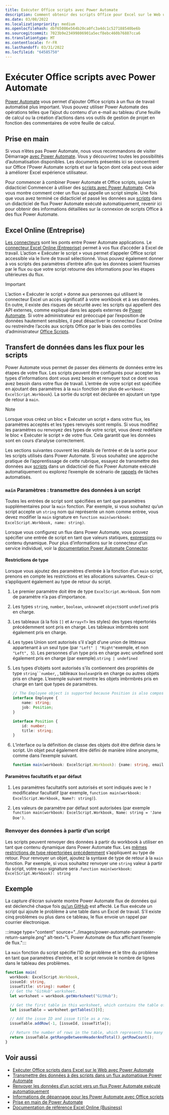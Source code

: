 ```yaml
---
title: Exécuter Office scripts avec Power Automate
description: Comment obtenir des scripts Office pour Excel sur le Web un flux de travail Power Automate de travail.
ms.date: 03/08/2022
ms.localizationpriority: medium
ms.openlocfilehash: dbf65086e564b20ca0fc3a4dc1c527188540be6b
ms.sourcegitcommit: 7023b9e23499806901a5ecf8ebc460b76887cca6
ms.translationtype: MT
ms.contentlocale: fr-FR
ms.lasthandoff: 03/31/2022
ms.locfileid: "64585750"
---
```

# <a name="run-office-scripts-with-power-automate"></a>Exécuter Office scripts avec Power Automate

[Power Automate](https://flow.microsoft.com) vous permet d’ajouter Office scripts à un flux de travail automatisé plus important. Vous pouvez utiliser Power Automate des opérations telles que l’ajout du contenu d’un e-mail au tableau d’une feuille de calcul ou la création d’actions dans vos outils de gestion de projet en fonction des commentaires de votre feuille de calcul.

## <a name="get-started"></a>Prise en main

Si vous n’êtes pas Power Automate, nous vous recommandons de visiter Démarrage [avec Power Automate](/power-automate/getting-started). Vous y découvrirez toutes les possibilités d’automatisation disponibles. Les documents présentés ici se concentrent sur Office l’Power Automate scripts et sur la façon dont cela peut vous aider à améliorer Excel expérience utilisateur.

Pour commencer à combiner Power Automate et Office scripts, suivez le didacticiel Commencer à utiliser des [scripts avec Power Automate](../tutorials/excel-power-automate-manual.md). Cela vous montre comment créer un flux qui appelle un script simple. Une fois que vous avez terminé ce didacticiel et passé les données aux [scripts](../tutorials/excel-power-automate-trigger.md) dans un didacticiel de flux Power Automate exécuté automatiquement, revenir ici pour obtenir des informations détaillées sur la connexion de scripts Office à des flux Power Automate.

## <a name="excel-online-business-connector"></a>Excel Online (Entreprise)

[Les connecteurs](/connectors/connectors) sont les ponts entre Power Automate applications. Le [connecteur Excel Online (Entreprise)](/connectors/excelonlinebusiness) permet à vos flux d’accéder à Excel de travail. L’action « Exécuter le script » vous permet d’appeler Office script accessible via le livre de travail sélectionné. Vous pouvez également donner à vos scripts des paramètres d’entrée afin que les données soient fournies par le flux ou que votre script retourne des informations pour les étapes ultérieures du flux.

> [!IMPORTANT]
> L’action « Exécuter le script » donne aux personnes qui utilisent le connecteur Excel un accès significatif à votre workbook et à ses données. En outre, il existe des risques de sécurité avec les scripts qui appellent des API externes, comme expliqué dans les appels externes de [Power Automate](external-calls.md). Si votre administrateur est préoccupé par l’exposition de données hautement sensibles, il peut désactiver le connecteur Excel Online ou restreindre l’accès aux scripts Office par le biais des contrôles d’administrateur [Office Scripts](/microsoft-365/admin/manage/manage-office-scripts-settings).

## <a name="data-transfer-in-flows-for-scripts"></a>Transfert de données dans les flux pour les scripts

Power Automate vous permet de passer des éléments de données entre les étapes de votre flux. Les scripts peuvent être configurés pour accepter les types d’informations dont vous avez besoin et renvoyer tout ce dont vous avez besoin dans votre flux de travail. L’entrée de votre script est spécifiée en ajoutant des paramètres à la `main` fonction (en plus de `workbook: ExcelScript.Workbook`). La sortie du script est déclarée en ajoutant un type de retour à `main`.

> [!NOTE]
> Lorsque vous créez un bloc « Exécuter un script » dans votre flux, les paramètres acceptés et les types renvoyés sont remplis. Si vous modifiez les paramètres ou renvoyez des types de votre script, vous devez redéfaire le bloc « Exécuter le script » de votre flux. Cela garantit que les données sont en cours d’analyse correctement.

Les sections suivantes couvrent les détails de l’entrée et de la sortie pour les scripts utilisés dans Power Automate. Si vous souhaitez une approche pratique de l’apprentissage de cette rubrique, essayez de transmettre des données aux [scripts](../tutorials/excel-power-automate-trigger.md) dans un didacticiel de flux Power Automate exécuté automatiquement ou explorez l’exemple de scénario de [rappels](../resources/scenarios/task-reminders.md) de tâches automatisés.

### <a name="main-parameters-pass-data-to-a-script"></a>`main` Paramètres : transmettre des données à un script

Toutes les entrées de script sont spécifiées en tant que paramètres supplémentaires pour la `main` fonction. Par exemple, si vous souhaitez qu’un script accepte un `string` nom qui représente un nom comme entrée, vous devez modifier la `main` signature en `function main(workbook: ExcelScript.Workbook, name: string)`.

Lorsque vous configurez un flux dans Power Automate, vous pouvez spécifier une entrée de script en tant que valeurs statiques, [expressions](/power-automate/use-expressions-in-conditions) ou contenu dynamique. Pour plus d’informations sur le connecteur d’un service individuel, voir la [documentation Power Automate Connector](/connectors/).

#### <a name="type-restrictions"></a>Restrictions de type

Lorsque vous ajoutez des paramètres d’entrée à la fonction d’un `main` script, prenons en compte les restrictions et les allocations suivantes. Ceux-ci s’appliquent également au type de retour du script.

1. Le premier paramètre doit être de type `ExcelScript.Workbook`. Son nom de paramètre n’a pas d’importance.

1. Les types `string`, `number`, `boolean`, `unknown`et `object`sont `undefined` pris en charge.

1. Les tableaux (à la fois `[]` et `Array<T>` les styles) des types répertoriés précédemment sont pris en charge. Les tableaux imbrmbrés sont également pris en charge.

1. Les types Union sont autorisés s’il s’agit d’une union de littéraux appartenant à un seul type (par `"Left" | "Right"`exemple, et non `"Left", 5`). Les personnes d’un type pris en charge avec undefined sont également pris en charge (par exemple).`string | undefined`

1. Les types d’objets sont autorisés s’ils contiennent des propriétés de type `string``number`, , tableaux `boolean`pris en charge ou autres objets pris en charge. L’exemple suivant montre les objets imbrmbrés pris en charge en tant que types de paramètres.

    ```TypeScript
    // The Employee object is supported because Position is also composed of supported types.
    interface Employee {
        name: string;
        job: Position;
    }

    interface Position {
        id: number;
        title: string;
    }
    ```

1. L’interface ou la définition de classe des objets doit être définie dans le script. Un objet peut également être défini de manière inline anonyme, comme dans l’exemple suivant.

    ```TypeScript
    function main(workbook: ExcelScript.Workbook): {name: string, email: string}
    ```

#### <a name="optional-and-default-parameters"></a>Paramètres facultatifs et par défaut

1. Les paramètres facultatifs sont autorisés et sont indiqués avec le `?` modificateur facultatif (par exemple, `function main(workbook: ExcelScript.Workbook, Name?: string)`).

1. Les valeurs de paramètre par défaut sont autorisées (par exemple `function main(workbook: ExcelScript.Workbook, Name: string = 'Jane Doe')`.

### <a name="return-data-from-a-script"></a>Renvoyer des données à partir d’un script

Les scripts peuvent renvoyer des données à partir du workbook à utiliser en tant que contenu dynamique dans Power Automate flux. Les [mêmes restrictions de type répertoriées précédemment](#type-restrictions) s’appliquent au type de retour. Pour renvoyer un objet, ajoutez la syntaxe de type de retour à la `main` fonction. Par exemple, si vous souhaitez renvoyer une `string` valeur à partir du script, votre `main` signature sera .`function main(workbook: ExcelScript.Workbook): string`

## <a name="example"></a>Exemple

La capture d’écran suivante montre Power Automate flux de données qui est déclenché chaque fois [qu’un GitHub](https://github.com/) est affecté. Le flux exécute un script qui ajoute le problème à une table dans un Excel de travail. S’il existe cinq problèmes ou plus dans ce tableau, le flux envoie un rappel par courrier électronique.

:::image type="content" source="../images/power-automate-parameter-return-sample.png" alt-text="L Power Automate de flux affichant l’exemple de flux.":::

La `main` fonction du script spécifie l’ID de problème et le titre du problème en tant que paramètres d’entrée, et le script renvoie le nombre de lignes dans le tableau des problèmes.

```TypeScript
function main(
  workbook: ExcelScript.Workbook,
  issueId: string,
  issueTitle: string): number {
  // Get the "GitHub" worksheet.
  let worksheet = workbook.getWorksheet("GitHub");

  // Get the first table in this worksheet, which contains the table of GitHub issues.
  let issueTable = worksheet.getTables()[0];

  // Add the issue ID and issue title as a row.
  issueTable.addRow(-1, [issueId, issueTitle]);

  // Return the number of rows in the table, which represents how many issues are assigned to this user.
  return issueTable.getRangeBetweenHeaderAndTotal().getRowCount();
}
```

## <a name="see-also"></a>Voir aussi

- [Exécuter Office scripts dans Excel sur le Web avec Power Automate](../tutorials/excel-power-automate-manual.md)
- [Transmettre des données à des scripts dans un flux automatique Power Automate](../tutorials/excel-power-automate-trigger.md)
- [Renvoyer les données d’un script vers un flux Power Automate exécuté automatiquement](../tutorials/excel-power-automate-returns.md)
- [Informations de dépannage pour les Power Automate avec Office scripts](../testing/power-automate-troubleshooting.md)
- [Prise en main de Power Automate](/power-automate/getting-started)
- [Documentation de référence Excel Online (Business)](/connectors/excelonlinebusiness/)
